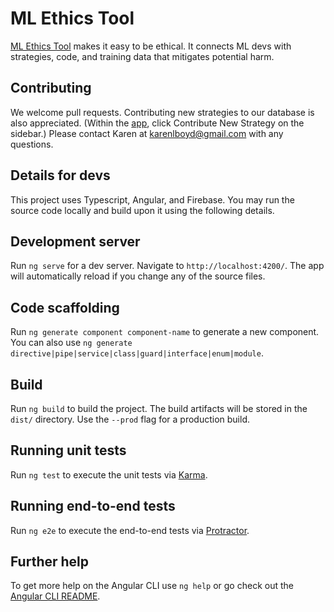# ML Ethics Tool
[ML Ethics Tool](https://ml-ethics-tool.web.app/) makes it easy to be ethical.
It connects ML devs with strategies, code, and training data that mitigates potential harm.

## Contributing
We welcome pull requests. Contributing new strategies to our database is also appreciated. (Within the [app](https://ml-ethics-tool.web.app/), click Contribute New Strategy on the sidebar.) Please contact Karen at karenlboyd@gmail.com with any questions.

## Details for devs

This project uses Typescript, Angular, and Firebase.
You may run the source code locally and build upon it using the following details.

## Development server

Run `ng serve` for a dev server. Navigate to `http://localhost:4200/`. The app will automatically reload if you change any of the source files.

## Code scaffolding

Run `ng generate component component-name` to generate a new component. You can also use `ng generate directive|pipe|service|class|guard|interface|enum|module`.

## Build

Run `ng build` to build the project. The build artifacts will be stored in the `dist/` directory. Use the `--prod` flag for a production build.

## Running unit tests

Run `ng test` to execute the unit tests via [Karma](https://karma-runner.github.io).

## Running end-to-end tests

Run `ng e2e` to execute the end-to-end tests via [Protractor](http://www.protractortest.org/).

## Further help

To get more help on the Angular CLI use `ng help` or go check out the [Angular CLI README](https://github.com/angular/angular-cli/blob/master/README.md).
